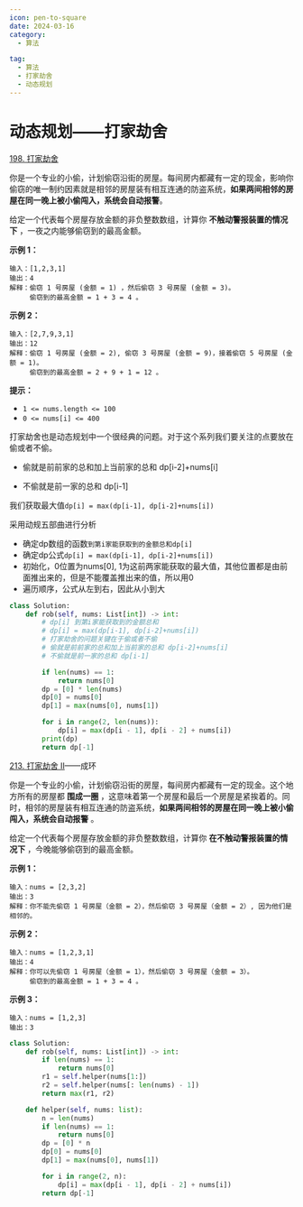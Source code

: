 ```yaml
---
icon: pen-to-square
date: 2024-03-16
category:
  - 算法

tag:
  - 算法
  - 打家劫舍
  - 动态规划
---
```


# 动态规划——打家劫舍

[198. 打家劫舍](https://leetcode.cn/problems/house-robber/)

你是一个专业的小偷，计划偷窃沿街的房屋。每间房内都藏有一定的现金，影响你偷窃的唯一制约因素就是相邻的房屋装有相互连通的防盗系统，**如果两间相邻的房屋在同一晚上被小偷闯入，系统会自动报警**。

给定一个代表每个房屋存放金额的非负整数数组，计算你 **不触动警报装置的情况下** ，一夜之内能够偷窃到的最高金额。

**示例 1：**

```
输入：[1,2,3,1]
输出：4
解释：偷窃 1 号房屋 (金额 = 1) ，然后偷窃 3 号房屋 (金额 = 3)。
     偷窃到的最高金额 = 1 + 3 = 4 。
```

**示例 2：**

```
输入：[2,7,9,3,1]
输出：12
解释：偷窃 1 号房屋 (金额 = 2), 偷窃 3 号房屋 (金额 = 9)，接着偷窃 5 号房屋 (金额 = 1)。
     偷窃到的最高金额 = 2 + 9 + 1 = 12 。
```

**提示：**

- `1 <= nums.length <= 100`
- `0 <= nums[i] <= 400`

打家劫舍也是动态规划中一个很经典的问题。对于这个系列我们要关注的点要放在偷或者不偷。

- 偷就是前前家的总和加上当前家的总和 dp[i-2]+nums[i]

- 不偷就是前一家的总和 dp[i-1]

我们获取最大值`dp[i] = max(dp[i-1], dp[i-2]+nums[i])`



采用动规五部曲进行分析

- 确定dp数组的函数`到第i家能获取到的金额总和dp[i]`
- 确定dp公式`dp[i] = max(dp[i-1], dp[i-2]+nums[i])`
- 初始化，0位置为nums[0], 1为这前两家能获取的最大值，其他位置都是由前面推出来的，但是不能覆盖推出来的值，所以用0
- 遍历顺序，公式从左到右，因此从小到大

```python
class Solution:
    def rob(self, nums: List[int]) -> int:
        # dp[i] 到第i家能获取到的金额总和
        # dp[i] = max(dp[i-1], dp[i-2]+nums[i])
        # 打家劫舍的问题关键在于偷或者不偷
        # 偷就是前前家的总和加上当前家的总和 dp[i-2]+nums[i]
        # 不偷就是前一家的总和 dp[i-1]

        if len(nums) == 1:
            return nums[0]
        dp = [0] * len(nums)
        dp[0] = nums[0]
        dp[1] = max(nums[0], nums[1])

        for i in range(2, len(nums)):
            dp[i] = max(dp[i - 1], dp[i - 2] + nums[i])
        print(dp)
        return dp[-1]

```



[213. 打家劫舍 II](https://leetcode.cn/problems/house-robber-ii/)——成环

你是一个专业的小偷，计划偷窃沿街的房屋，每间房内都藏有一定的现金。这个地方所有的房屋都 **围成一圈** ，这意味着第一个房屋和最后一个房屋是紧挨着的。同时，相邻的房屋装有相互连通的防盗系统，**如果两间相邻的房屋在同一晚上被小偷闯入，系统会自动报警** 。

给定一个代表每个房屋存放金额的非负整数数组，计算你 **在不触动警报装置的情况下** ，今晚能够偷窃到的最高金额。

 

**示例 1：**

```
输入：nums = [2,3,2]
输出：3
解释：你不能先偷窃 1 号房屋（金额 = 2），然后偷窃 3 号房屋（金额 = 2）, 因为他们是相邻的。
```

**示例 2：**

```
输入：nums = [1,2,3,1]
输出：4
解释：你可以先偷窃 1 号房屋（金额 = 1），然后偷窃 3 号房屋（金额 = 3）。
     偷窃到的最高金额 = 1 + 3 = 4 。
```

**示例 3：**

```
输入：nums = [1,2,3]
输出：3
```





```python
class Solution:
    def rob(self, nums: List[int]) -> int:
        if len(nums) == 1:
            return nums[0]
        r1 = self.helper(nums[1:])
        r2 = self.helper(nums[: len(nums) - 1])
        return max(r1, r2)

    def helper(self, nums: list):
        n = len(nums)
        if len(nums) == 1:
            return nums[0]
        dp = [0] * n
        dp[0] = nums[0]
        dp[1] = max(nums[0], nums[1])

        for i in range(2, n):
            dp[i] = max(dp[i - 1], dp[i - 2] + nums[i])
        return dp[-1]
```

